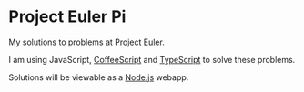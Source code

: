 Project Euler Pi
================

My solutions to problems at [Project Euler](http://projecteuler.net).

I am using JavaScript, [CoffeeScript](http://coffeescript.org) and [TypeScript](http://www.typescriptlang.org/)
to solve these problems.

Solutions will be viewable as a [Node.js](http://nodejs.org) webapp.
